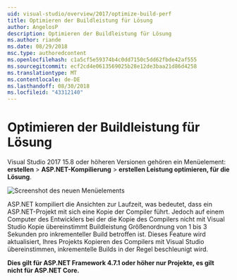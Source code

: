 ```yaml
---
uid: visual-studio/overview/2017/optimize-build-perf
title: Optimieren der Buildleistung für Lösung
author: AngelosP
description: Optimieren der Buildleistung für Lösung
ms.author: riande
ms.date: 08/29/2018
msc.type: authoredcontent
ms.openlocfilehash: c1a5cf5e59374b4c0dd7150c5dd62fbde42af555
ms.sourcegitcommit: ecf2cd4e0613569025b28e12de3baa21d86d4258
ms.translationtype: MT
ms.contentlocale: de-DE
ms.lasthandoff: 08/30/2018
ms.locfileid: "43312140"
---
```

# <a name="optimize-build-performance-for-solution"></a>Optimieren der Buildleistung für Lösung

Visual Studio 2017 15.8 oder höheren Versionen gehören ein Menüelement: **erstellen** > **ASP.NET-Kompilierung** > **erstellen Leistung optimieren, für die Lösung**.

![Screenshot des neuen Menüelements](optimize-build-perf/_static/optimize-build-performance-for-solution.png)

ASP.NET kompiliert die Ansichten zur Laufzeit, was bedeutet, dass ein ASP.NET-Projekt mit sich eine Kopie der Compiler führt. Jedoch auf einem Computer des Entwicklers bei der die Kopie des Compilers nicht mit Visual Studio Kopie übereinstimmt Buildleistung Größenordnung von 1 bis 3 Sekunden pro inkrementeller Build betroffen ist. Dieses Feature wird aktualisiert, Ihres Projekts Kopieren des Compilers mit Visual Studio übereinstimmen, inkrementelle Builds in der Regel beschleunigt wird.

**Dies gilt für ASP.NET Framework 4.7.1 oder höher nur Projekte, es gilt nicht für ASP.NET Core.**
